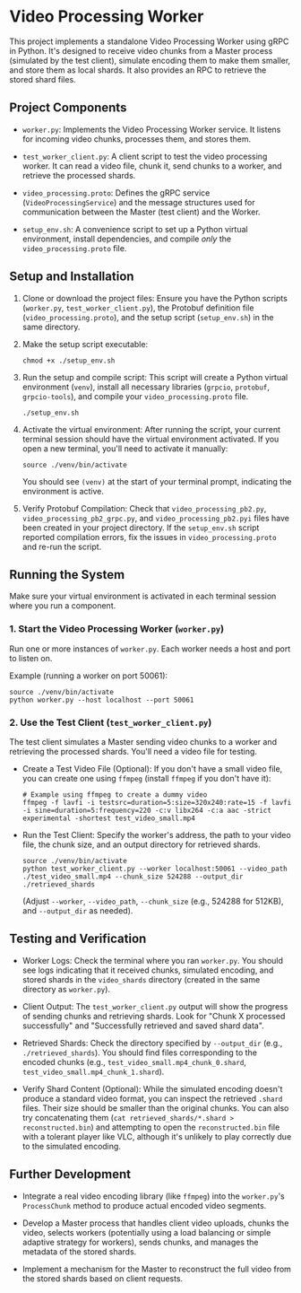 # Video Processing Worker

This project implements a standalone Video Processing Worker using gRPC in Python. It's designed to receive video chunks from a Master process (simulated by the test client), simulate encoding them to make them smaller, and store them as local shards. It also provides an RPC to retrieve the stored shard files.

## Project Components

- `worker.py`: Implements the Video Processing Worker service. It listens for incoming video chunks, processes them, and stores them.

- `test_worker_client.py`: A client script to test the video processing worker. It can read a video file, chunk it, send chunks to a worker, and retrieve the processed shards.

- `video_processing.proto`: Defines the gRPC service (`VideoProcessingService`) and the message structures used for communication between the Master (test client) and the Worker.

- `setup_env.sh`: A convenience script to set up a Python virtual environment, install dependencies, and compile _only_ the `video_processing.proto` file.

## Setup and Installation

1.  Clone or download the project files: Ensure you have the Python scripts (`worker.py`, `test_worker_client.py`), the Protobuf definition file (`video_processing.proto`), and the setup script (`setup_env.sh`) in the same directory.

2.  Make the setup script executable:

    ```
    chmod +x ./setup_env.sh

    ```

3.  Run the setup and compile script: This script will create a Python virtual environment (`venv`), install all necessary libraries (`grpcio`, `protobuf`, `grpcio-tools`), and compile your `video_processing.proto` file.

    ```
    ./setup_env.sh

    ```

4.  Activate the virtual environment: After running the script, your current terminal session should have the virtual environment activated. If you open a new terminal, you'll need to activate it manually:

    ```
    source ./venv/bin/activate

    ```

    You should see `(venv)` at the start of your terminal prompt, indicating the environment is active.

5.  Verify Protobuf Compilation: Check that `video_processing_pb2.py`, `video_processing_pb2_grpc.py`, and `video_processing_pb2.pyi` files have been created in your project directory. If the `setup_env.sh` script reported compilation errors, fix the issues in `video_processing.proto` and re-run the script.

## Running the System

Make sure your virtual environment is activated in each terminal session where you run a component.

### 1\. Start the Video Processing Worker (`worker.py`)

Run one or more instances of `worker.py`. Each worker needs a host and port to listen on.

Example (running a worker on port 50061):

```
source ./venv/bin/activate
python worker.py --host localhost --port 50061

```

### 2\. Use the Test Client (`test_worker_client.py`)

The test client simulates a Master sending video chunks to a worker and retrieving the processed shards. You'll need a video file for testing.

- Create a Test Video File (Optional): If you don't have a small video file, you can create one using `ffmpeg` (install `ffmpeg` if you don't have it):

  ```
  # Example using ffmpeg to create a dummy video
  ffmpeg -f lavfi -i testsrc=duration=5:size=320x240:rate=15 -f lavfi -i sine=duration=5:frequency=220 -c:v libx264 -c:a aac -strict experimental -shortest test_video_small.mp4

  ```

- Run the Test Client: Specify the worker's address, the path to your video file, the chunk size, and an output directory for retrieved shards.

  ```
  source ./venv/bin/activate
  python test_worker_client.py --worker localhost:50061 --video_path ./test_video_small.mp4 --chunk_size 524288 --output_dir ./retrieved_shards

  ```

  (Adjust `--worker`, `--video_path`, `--chunk_size` (e.g., 524288 for 512KB), and `--output_dir` as needed).

## Testing and Verification

- Worker Logs: Check the terminal where you ran `worker.py`. You should see logs indicating that it received chunks, simulated encoding, and stored shards in the `video_shards` directory (created in the same directory as `worker.py`).

- Client Output: The `test_worker_client.py` output will show the progress of sending chunks and retrieving shards. Look for "Chunk X processed successfully" and "Successfully retrieved and saved shard data".

- Retrieved Shards: Check the directory specified by `--output_dir` (e.g., `./retrieved_shards`). You should find files corresponding to the encoded chunks (e.g., `test_video_small.mp4_chunk_0.shard`, `test_video_small.mp4_chunk_1.shard`).

- Verify Shard Content (Optional): While the simulated encoding doesn't produce a standard video format, you can inspect the retrieved `.shard` files. Their size should be smaller than the original chunks. You can also try concatenating them (`cat retrieved_shards/*.shard > reconstructed.bin`) and attempting to open the `reconstructed.bin` file with a tolerant player like VLC, although it's unlikely to play correctly due to the simulated encoding.

## Further Development

- Integrate a real video encoding library (like `ffmpeg`) into the `worker.py`'s `ProcessChunk` method to produce actual encoded video segments.

- Develop a Master process that handles client video uploads, chunks the video, selects workers (potentially using a load balancing or simple adaptive strategy for workers), sends chunks, and manages the metadata of the stored shards.

- Implement a mechanism for the Master to reconstruct the full video from the stored shards based on client requests.
